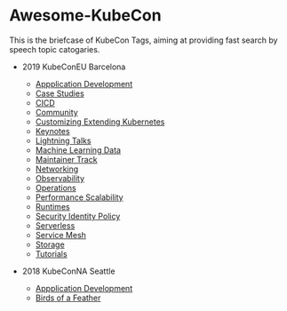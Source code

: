 # Awesome-KubeCon 

This is the briefcase of KubeCon Tags, aiming at providing fast search by speech topic catogaries.

* 2019 KubeConEU Barcelona
  * [Appplication Development](https://github.com/mlycore/awesome-kubecon/tree/master/Application%20Development#2019-kubeconeu-barcelona)
  * [Case Studies](https://github.com/mlycore/awesome-kubecon/tree/master/Case%20Studies#2019-kubeconeu-barcelona)
  * [CICD](https://github.com/mlycore/awesome-kubecon/tree/master/CICD#2019-kubeconeu-barcelona)
  * [Community](https://github.com/mlycore/awesome-kubecon/tree/master/Community#2019-kubeconeu-barcelona)
  * [Customizing Extending Kubernetes](https://github.com/mlycore/awesome-kubecon/tree/master/Customizing%20Extending%20Kubernetes#2019-kubeconeu-barcelona)
  * [Keynotes](https://github.com/mlycore/awesome-kubecon/tree/master/Keynotes#2019-kubeconeu-barcelona)
  * [Lightning Talks](https://github.com/mlycore/awesome-kubecon/tree/master/Lightning%20Talks#2019-kubeconeu-barcelona)
  * [Machine Learning Data](https://github.com/mlycore/awesome-kubecon/blob/master/Machine%20Learning%20Data/README.md#2019-kubeconeu-barcelona)
  * [Maintainer Track](https://github.com/mlycore/awesome-kubecon/tree/master/Maintainer%20Track#2019-kubeconeu-barcelona)
  * [Networking](https://github.com/mlycore/awesome-kubecon/tree/master/Networking#2019-kubeconeu-barcelona)
  * [Observability](https://github.com/mlycore/awesome-kubecon/tree/master/Observability#2019-kubeconeu-barcelona)
  * [Operations](https://github.com/mlycore/awesome-kubecon/tree/master/Operations#operations)
  * [Performance Scalability](https://github.com/mlycore/awesome-kubecon/tree/master/Performance%20Scalability#performance-scalability)
  * [Runtimes](https://github.com/mlycore/awesome-kubecon/tree/master/Runtimes#2019-kubeconeu-barcelona)
  * [Security Identity Policy](https://github.com/mlycore/awesome-kubecon/tree/master/Security%20Identity%20Policy#2019-kubeconeu-barcelona)
  * [Serverless](https://github.com/mlycore/awesome-kubecon/tree/master/Serverless#2019-kubeconeu-barcelona)
  * [Service Mesh](https://github.com/mlycore/awesome-kubecon/tree/master/Service%20Mesh#2019-kubeconeu-barcelona)
  * [Storage](https://github.com/mlycore/awesome-kubecon/tree/master/Storage#2019-kubeconeu-barcelona)
  * [Tutorials](https://github.com/mlycore/awesome-kubecon/tree/master/Tutorials#2019-kubeconeu-barcelona)

* 2018 KubeConNA Seattle
  * [Appplication Development](https://github.com/mlycore/awesome-kubecon/tree/master/Application%20Development#2018-kubeconna-seattle)
  * [Birds of a Feather](https://github.com/mlycore/awesome-kubecon/tree/master/Birds%20of%20a%20Feather#2018-kubeconna-seattle)
